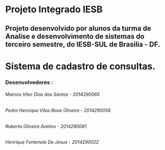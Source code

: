 # Projeto Integrado IESB

## Projeto desenvolvido por alunos da turma de Analise e desenvolvimento de sistemas do terceiro semestre, do IESB-SUL de Brasilia - DF.

# Sistema de cadastro de consultas. 

### Desenvolvedores :

###### Marcos Vitor Dias dos Santos - 2014290065
###### Pedro Henrique Vilas Boas Oliveira - 2014290056
###### Roberta Oliveira Avelino - 2014290081
###### Henrique Fontenele De Jesus - 2014290022


